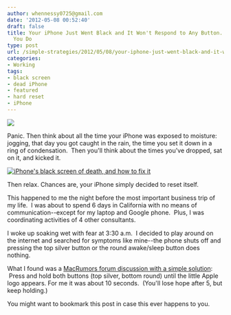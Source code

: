 ```yaml
---
author: whennessy0725@gmail.com
date: '2012-05-08 00:52:40'
draft: false
title: Your iPhone Just Went Black and It Won't Respond to Any Button. Here's What
  You Do
type: post
url: /simple-strategies/2012/05/08/your-iphone-just-went-black-and-it-wont-respond-to-any-button-heres-what-you-do
categories:
- Working
tags:
- black screen
- dead iPhone
- featured
- hard reset
- iPhone
---
```


![](http://static1.squarespace.com/static/56c87f52356fb0ec8c23c9b7/56d09050d9fd567b5dd38d8b/56d09058d9fd567b5dd38de6/1456509785566/iphone4-glass.png)

  



Panic.
Then think about all the time your iPhone was exposed to moisture: jogging, that day you got caught in the rain, the time you set it down in a ring of condensation.  Then you'll think about the times you've dropped, sat on it, and kicked it.




[![iPhone's black screen of death, and how to fix it](http://static1.squarespace.com/static/56c87f52356fb0ec8c23c9b7/t/56d09101d9fd567b5dd39b5b/1456509185894/iphone4-glass.png)
](http://static1.squarespace.com/static/56c87f52356fb0ec8c23c9b7/t/56d09101d9fd567b5dd39b5b/1456509185894/iphone4-glass.png)




Then relax. Chances are, your iPhone simply decided to reset itself.




This happened to me the night before the most important business trip of my life.  I was about to spend 6 days in California with no means of communication--except for my laptop and Google phone.  Plus, I was coordinating activities of 4 other consultants.




I woke up soaking wet with fear at 3:30 a.m.  I decided to play around on the internet and searched for symptoms like mine--the phone shuts off and pressing the top silver button or the round awake/sleep button does nothing.




What I found was a [MacRumors forum discussion with a simple solution](http://forums.macrumors.com/showthread.php?t=327035):  Press and hold both buttons (top silver, bottom round) until the little Apple logo appears. For me it was about 10 seconds.  (You'll lose hope after 5, but keep holding.)




You might want to bookmark this post in case this ever happens to you.
